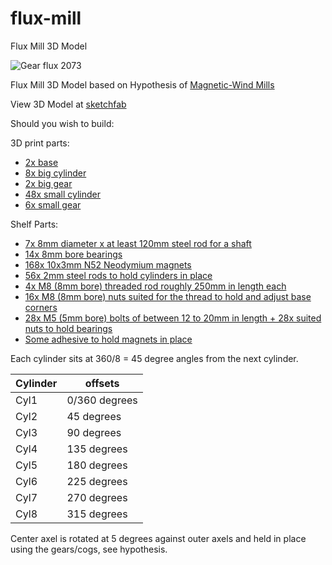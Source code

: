 # flux-mill
Flux Mill 3D Model

![Gear flux 2073](https://user-images.githubusercontent.com/1371051/193433477-b22f2294-982e-4939-9665-8b9863d94e59.jpg)

Flux Mill 3D Model based on Hypothesis of [Magnetic-Wind Mills](https://research.tue.nl/en/publications/essay-on-magnetic-wind-mills-part-i-analysis-and-design)

View 3D Model at [sketchfab](https://sketchfab.com/3d-models/flux-mill-magnetic-wind-mill-e5ea704521ac4960827bc10e5f821857)

Should you wish to build:

3D print parts:
 * [2x base](https://github.com/ChristopherBenjaminHemmens/flux-mill/blob/main/STL%20File/base.stl)
 * [8x big cylinder](https://github.com/ChristopherBenjaminHemmens/flux-mill/blob/main/STL%20File/big-cylinder.stl)
 * [2x big gear](https://github.com/ChristopherBenjaminHemmens/flux-mill/blob/main/STL%20File/big-gear.stl)
 * [48x small cylinder](https://github.com/ChristopherBenjaminHemmens/flux-mill/blob/main/STL%20File/small-cylinder.stl)
 * [6x small gear](https://github.com/ChristopherBenjaminHemmens/flux-mill/blob/main/STL%20File/small-gear.stl)

Shelf Parts:
 * [7x 8mm diameter x at least 120mm steel rod for a shaft](https://www.amazon.nl/gp/product/B07TS6Y2JB/)
 * [14x 8mm bore bearings](https://www.amazon.nl/DXLing-Aligning-Rhombus-Machinery-Conveyor/dp/B08CTWCT8Z/)
 * [168x 10x3mm N52 Neodymium magnets](https://www.amazon.nl/gp/product/B07KW54QB1/)
 * [56x 2mm steel rods to hold cylinders in place](https://www.amazon.nl/Creativ-58026-staaf-10-stuks/dp/B009ZSIOZQ/)
 * [4x M8 (8mm bore) threaded rod roughly 250mm in length each](https://www.amazon.nl/gp/product/B0842KCXL5/)
 * [16x M8 (8mm bore) nuts suited for the thread to hold and adjust base corners](https://www.amazon.nl/100-stuks-roestvrij-staal-zeskantmoeren/dp/B07Y3QVZSN/)
 * [28x M5 (5mm bore) bolts of between 12 to 20mm in length + 28x suited nuts to hold bearings](https://www.amazon.nl/zeskantbouten-roestvrij-Volledige-schroefdraadbevestiging-Zeskantschroef/dp/B07PPM7BCM/)
 * [Some adhesive to hold magnets in place](https://www.amazon.nl/EPOXY-GLUE-GORILLA-Chemicals-Adhesive/dp/B00T68MA00/)

Each cylinder sits at 360/8 = 45 degree angles from the next cylinder.

Cylinder | offsets
--- | ---
Cyl1 | 0/360 degrees
Cyl2 | 45 degrees
Cyl3 | 90 degrees
Cyl4 | 135 degrees
Cyl5 | 180 degrees
Cyl6 | 225 degrees
Cyl7 | 270 degrees
Cyl8 | 315 degrees

Center axel is rotated at 5 degrees against outer axels and held in place using the gears/cogs, see hypothesis.


